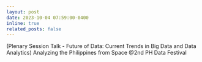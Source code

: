 ```yaml
---
layout: post
date: 2023-10-04 07:59:00-0400
inline: true
related_posts: false
---
```


(Plenary Session Talk - Future of Data: Current Trends in Big Data and Data Analytics) Analyzing the Philippines from Space @2nd PH Data Festival 
